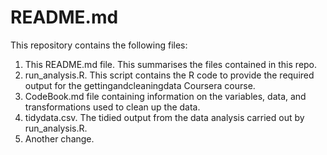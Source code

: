 # README.md

This repository contains the following files:

1.  This README.md file.  This summarises the files contained in this repo.
2.  run_analysis.R.  This script contains the R code to provide the required output for the gettingandcleaningdata Coursera course.
3.  CodeBook.md file containing information on the variables, data, and transformations used to clean up the data.
4.  tidydata.csv.  The tidied output from the data analysis carried out by run_analysis.R.
5.  Another change.